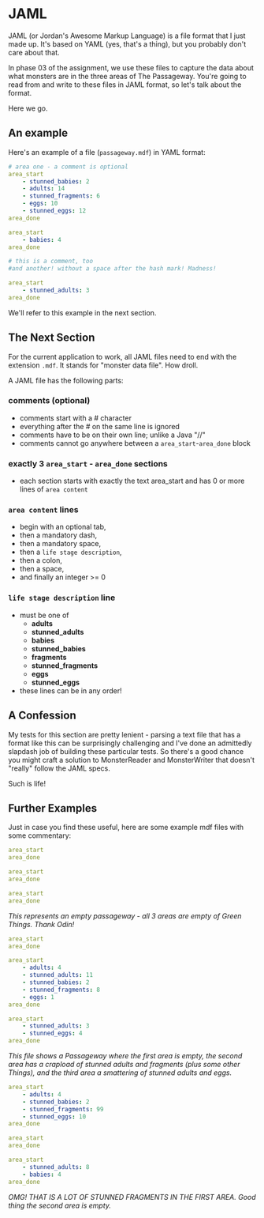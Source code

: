 # JAML

JAML (or Jordan's Awesome Markup Language) is a file format that I just made up. It's based on YAML (yes, that's a thing), but you probably don't care about that.

In phase 03 of the assignment, we use these files to capture the data about what monsters are in the three areas of The Passageway. You're going to read from and write to these files in JAML format, so let's talk about the format.

Here we go.

## An example

Here's an example of a file (`passageway.mdf`) in YAML format:

```yaml
# area one - a comment is optional
area_start
	- stunned_babies: 2
	- adults: 14
	- stunned_fragments: 6
	- eggs: 10
	- stunned_eggs: 12
area_done

area_start
	- babies: 4
area_done

# this is a comment, too
#and another! without a space after the hash mark! Madness!

area_start
	- stunned_adults: 3
area_done
```

We'll refer to this example in the next section.

## The Next Section

For the current application to work, all JAML files need to end with the extension `.mdf`. It stands for "monster data file". How droll.

A JAML file has the following parts:

### comments (optional)

- comments start with a # character
- everything after the # on the same line is ignored
- comments have to be on their own line; unlike a Java "//"
- comments cannot go anywhere between a `area_start`-`area_done` block

### exactly 3 `area_start` - `area_done` sections

- each section starts with exactly the text area_start and has 0 or more lines of `area content`

### `area content` lines

- begin with an optional tab,
- then a mandatory dash,
- then a mandatory space,
- then a `life stage description`,
- then a colon,
- then a space,
- and finally an integer >= 0

### `life stage description` line

- must be one of
  - **adults**
  - **stunned_adults**
  - **babies**
  - **stunned_babies**
  - **fragments**
  - **stunned_fragments**
  - **eggs**
  - **stunned_eggs**
- these lines can be in any order!

## A Confession

My tests for this section are pretty lenient - parsing a text file that has a format like this can be surprisingly challenging and I've done an admittedly slapdash job of building these particular tests. So there's a good chance you might craft a solution to MonsterReader and MonsterWriter that doesn't "really" follow the JAML specs.

Such is life!

## Further Examples

Just in case you find these useful, here are some example mdf files with some commentary:

```yaml
area_start
area_done

area_start
area_done

area_start
area_done
```

_This represents an empty passageway - all 3 areas are empty of Green Things. Thank Odin!_

```yaml
area_start
area_done

area_start
	- adults: 4
	- stunned_adults: 11
	- stunned_babies: 2
	- stunned_fragments: 8
	- eggs: 1
area_done

area_start
	- stunned_adults: 3
	- stunned_eggs: 4
area_done
```

_This file shows a Passageway where the first area is empty, the second area has a crapload of stunned adults and fragments (plus some other Things), and the third area a smattering of stunned adults and eggs._

```yaml
area_start
	- adults: 4
	- stunned_babies: 2
	- stunned_fragments: 99
	- stunned_eggs: 10
area_done

area_start
area_done

area_start
	- stunned_adults: 8
	- babies: 4
area_done
```

_OMG! THAT IS A LOT OF STUNNED FRAGMENTS IN THE FIRST AREA. Good thing the second area is empty._
